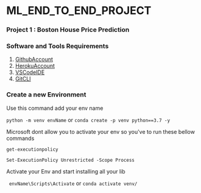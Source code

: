 # ML_END_TO_END_PROJECT
### Project 1 : Boston House Price Prediction

### Software and Tools Requirements

1. [GithubAccount](https://github.com/)
2. [HerokuAccount](https://signup.heroku.com/login)
3. [VSCodeIDE](https://code.visualstudio.com/download)
4. [GitCLI](https://git-scm.com/downloads)

### Create a new Environment


Use this command add your env name

 
   ``` python -m venv envName ``` or 
   ``` conda create -p venv python==3.7 -y ```


Microsoft dont allow you to activate your env so 
you've to run these bellow commands

``` get-executionpolicy ```

``` Set-ExecutionPolicy Unrestricted -Scope Process ```

Activate your Env and start installing all your lib

```  envName\Scripts\Activate ``` or 
``` conda activate venv/  ```